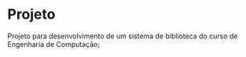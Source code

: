 # Projeto
Projeto para desenvolvimento de um sistema de biblioteca do curso de Engenharia de Computação;
